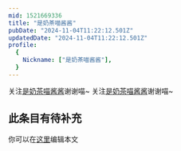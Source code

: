 ```yaml
---
mid: 1521669336
title: "是奶茶喵酱酱"
pubDate: "2024-11-04T11:22:12.501Z"
updatedDate: "2024-11-04T11:22:12.501Z"
profile:
  {
    Nickname: ["是奶茶喵酱酱"],
  }
---
```


关注[是奶茶喵酱酱](https://space.bilibili.com/1521669336)谢谢喵~ 关注[是奶茶喵酱酱](https://space.bilibili.com/1521669336)谢谢喵~

## 此条目有待补充
你可以在[这里](https://github.com/Yuhanawa/VTuber.ICU-Content/edit/master/v/是奶茶喵酱酱/index.md)编辑本文
